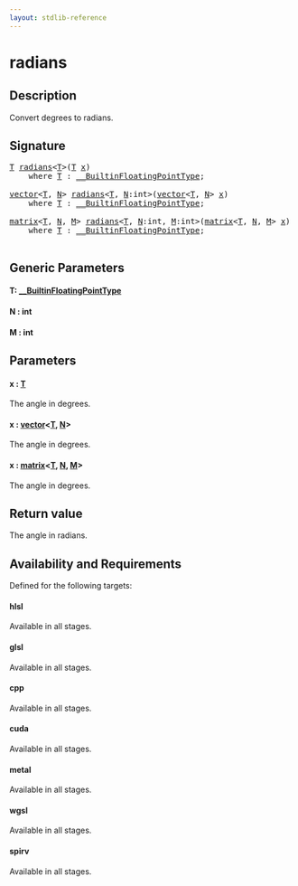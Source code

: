 ```yaml
---
layout: stdlib-reference
---
```


# radians

## Description

Convert degrees to radians.



## Signature 

<pre>
<a href="radians.md#typeparam-T" class="code_type">T</a> <a href="radians.md">radians</a>&lt;<a href="radians.md#typeparam-T" class="code_type">T</a>&gt;(<a href="radians.md#typeparam-T" class="code_type">T</a> <a href="radians.md#decl-x" class="code_param">x</a>)
    <span class='code_keyword'>where</span> <a href="radians.md#typeparam-T" class="code_type">T</a> : <a href="../interfaces/0_builtinfloatingpointtype-029hm/index.md" class="code_type">__BuiltinFloatingPointType</a>;

<a href="../types/vector/index.md" class="code_type">vector</a>&lt;<a href="radians.md#typeparam-T" class="code_type">T</a>, <a href="radians.md#decl-N" class="code_var">N</a>&gt; <a href="radians.md">radians</a>&lt;<a href="radians.md#typeparam-T" class="code_type">T</a>, <a href="radians.md#decl-N" class="code_var">N</a>:<span class="code_keyword">int</span>&gt;(<a href="../types/vector/index.md" class="code_type">vector</a>&lt;<a href="radians.md#typeparam-T" class="code_type">T</a>, <a href="radians.md#decl-N" class="code_var">N</a>&gt; <a href="radians.md#decl-x" class="code_param">x</a>)
    <span class='code_keyword'>where</span> <a href="radians.md#typeparam-T" class="code_type">T</a> : <a href="../interfaces/0_builtinfloatingpointtype-029hm/index.md" class="code_type">__BuiltinFloatingPointType</a>;

<a href="../types/matrix/index.md" class="code_type">matrix</a>&lt;<a href="radians.md#typeparam-T" class="code_type">T</a>, <a href="radians.md#decl-N" class="code_var">N</a>, <a href="radians.md#decl-M" class="code_var">M</a>&gt; <a href="radians.md">radians</a>&lt;<a href="radians.md#typeparam-T" class="code_type">T</a>, <a href="radians.md#decl-N" class="code_var">N</a>:<span class="code_keyword">int</span>, <a href="radians.md#decl-M" class="code_var">M</a>:<span class="code_keyword">int</span>&gt;(<a href="../types/matrix/index.md" class="code_type">matrix</a>&lt;<a href="radians.md#typeparam-T" class="code_type">T</a>, <a href="radians.md#decl-N" class="code_var">N</a>, <a href="radians.md#decl-M" class="code_var">M</a>&gt; <a href="radians.md#decl-x" class="code_param">x</a>)
    <span class='code_keyword'>where</span> <a href="radians.md#typeparam-T" class="code_type">T</a> : <a href="../interfaces/0_builtinfloatingpointtype-029hm/index.md" class="code_type">__BuiltinFloatingPointType</a>;

</pre>

## Generic Parameters

####  <a id="typeparam-T"></a>T: [\_\_BuiltinFloatingPointType](../interfaces/0_builtinfloatingpointtype-029hm/index.md)
####  <a id="decl-N"></a>N  : int
####  <a id="decl-M"></a>M  : int

## Parameters

####  <a id="decl-x"></a>x  : [T](radians.md#typeparam-T)
The angle in degrees.

####  <a id="decl-x"></a>x  : [vector](../types/vector/index.md)\<[T](../types/vector/index.md#typeparam-T), [N](../types/vector/index.md#decl-N)\>
The angle in degrees.

####  <a id="decl-x"></a>x  : [matrix](../types/matrix/index.md)\<[T](../types/matrix/t-0.md), [N](../types/matrix/index.md#decl-N), [M](../types/matrix/index.md#decl-M)\>
The angle in degrees.


## Return value
The angle in radians.


## Availability and Requirements

Defined for the following targets:

#### hlsl
Available in all stages.

#### glsl
Available in all stages.

#### cpp
Available in all stages.

#### cuda
Available in all stages.

#### metal
Available in all stages.

#### wgsl
Available in all stages.

#### spirv
Available in all stages.




<script>
// Fix .md links to .html when on ReadTheDocs
if (window.location.hostname.includes('readthedocs') || 
    window.location.hostname.includes('rtfd.io')) {
  document.addEventListener('DOMContentLoaded', function() {
    const links = document.querySelectorAll('a');
    links.forEach(link => {
      if (link.getAttribute('href') && link.getAttribute('href').endsWith('.md')) {
        link.href = link.href.replace(/\.md($|#|\?)/, '.html$1');
      }
    });
  });
}
</script>
